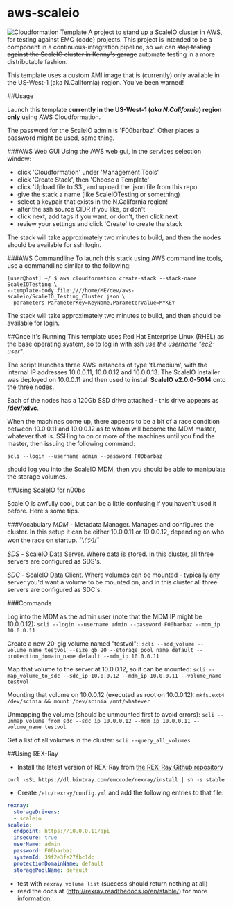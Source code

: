 # aws-scaleio

![Cloudformation Template](docs/cloudformation.jpg)
A project to stand up a ScaleIO cluster in AWS, for testing against EMC {code} projects. This project is intended to be a component in a continuous-integration pipeline, so we can ~~stop testing against the ScaleIO cluster in Kenny's garage~~ automate testing in a more distributable fashion.

This template uses a custom AMI image that is (currently) only available in the US-West-1 (aka N.California) region. You've been warned!

##Usage

Launch this template **currently in the US-West-1 (_aka N.California_) region only** using AWS Cloudformation. 

The password for the ScaleIO admin is 'F00barbaz'. Other places a password might be used, same thing.

###AWS Web GUI
Using the AWS web gui, in the services selection window:
 - click 'Cloudformation' under 'Management Tools'
 - click 'Create Stack', then 'Choose a Template'
 - click 'Upload file to S3', and upload the .json file from this repo
 - give the stack a name (like ScaleIOTesting or something)
 - select a keypair that exists in the N.California region!
 - alter the ssh source CIDR if you like, or don't
 - click next, add tags if you want, or don't, then click next
 - review your settings and click 'Create' to create the stack

The stack will take approximately two minutes to build, and then the nodes should be available for ssh login.

###AWS Commandline
To launch this stack using AWS commandline tools, use a commandline similar to the following:

```
[user@host] ~/ $ aws cloudformation create-stack --stack-name ScaleIOTesting \
--template-body file:////home/ME/dev/aws-scaleio/ScaleIO_Testing_Cluster.json \
--parameters ParameterKey=KeyName,ParameterValue=MYKEY
```

The stack will take approximately two minutes to build, and then should be available for login.

##Once It's Running
This template uses Red Hat Enterprise Linux (RHEL) as the base operating system, so to log in with ssh *use the username "ec2-user"*.
 
The script launches three AWS instances of type 't1.medium', with the internal IP addresses 10.0.0.11, 10.0.0.12 and 10.0.0.13. The ScaleIO installer was deployed on 10.0.0.11 and then used to install **ScaleIO v2.0.0-5014** onto the three nodes.

Each of the nodes has a 120Gb SSD drive attached - this drive appears as **/dev/xdvc**.

When the machines come up, there appears to be a bit of a race condition between 10.0.0.11 and 10.0.0.12 as to whom will become the MDM master, whatever that is. SSHing to on or more of the machines until you find the master, then issuing the following command:

```scli --login --username admin --password F00barbaz```

should log you into the ScaleIO MDM, then you should be able to manipulate the storage volumes.

##Using ScaleIO for n00bs

ScaleIO is awfully cool, but can be a little confusing if you haven't used it before. Here's some tips.

###Vocabulary
*MDM* - Metadata Manager. Manages and configures the cluster. In this setup it can be either 10.0.0.11 or 10.0.0.12, depending on who won the race on startup. ¯\\_(ツ)_/¯

*SDS* - ScaleIO Data Server. Where data is stored. In this cluster, all three servers are configured as SDS's.

*SDC* - ScaleIO Data Client. Where volumes can be mounted - typically any server you'd want a volume to be mounted on, and in this cluster all three servers are configured as SDC's.

###Commands

Log into the MDM as the admin user (note that the MDM IP might be 10.0.0.12):
```scli --login --username admin --password F00barbaz --mdm_ip 10.0.0.11```

Create a new 20-gig volume named "testvol"::
```scli --add_volume --volume_name testvol --size_gb 20 --storage_pool_name default --protection_domain_name default --mdm_ip 10.0.0.11```

Map that volume to the server at 10.0.0.12, so it can be mounted:
```scli --map_volume_to_sdc --sdc_ip 10.0.0.12 --mdm_ip 10.0.0.11 --volume_name testvol```

Mounting that volume on 10.0.0.12 (executed as root on 10.0.0.12):
```mkfs.ext4 /dev/scinia && mount /dev/scinia /mnt/whatever```

Unmapping the volume (should be unmounted first to avoid errors):
```scli --unmap_volume_from_sdc --sdc_ip 10.0.0.12 --mdm_ip 10.0.0.11 --volume_name testvol```

Get a list of all volumes in the cluster:
```scli --query_all_volumes```


##Using REX-Ray
- Install the latest version of REX-Ray from [the REX-Ray Github repository](https://github.com/emccode/rexray)
```
curl -sSL https://dl.bintray.com/emccode/rexray/install | sh -s stable
```
- Create `/etc/rexray/config.yml` and add the following entries to that file:
```YAML
rexray:
  storageDrivers:
  - scaleio
scaleio:
  endpoint: https://10.0.0.11/api
  insecure: true
  userName: admin
  password: F00barbaz
  systemId: 39f2e3fe27fbc1dc
  protectionDomainName: default
  storagePoolName: default
```
- test with `rexray volume list` (success should return nothing at all)
- read the docs at (http://rexray.readthedocs.io/en/stable/) for more information.


